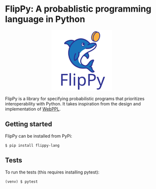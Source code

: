# FlipPy: A probablistic programming language in Python

<p align="center">
    <img src="flippy.svg" alt="FlipPy Logo" width="200"/>
</p>

FlipPy is a library for specifying probabilistic programs that prioritizes interoperability with Python.
It takes inspiration from the design and implementation
of [WebPPL](https://dippl.org/).

## Getting started

FlipPy can be installed from PyPi:
```
$ pip install flippy-lang
```

## Tests

To run the tests (this requires installing pytest):
```
(venv) $ pytest
```
